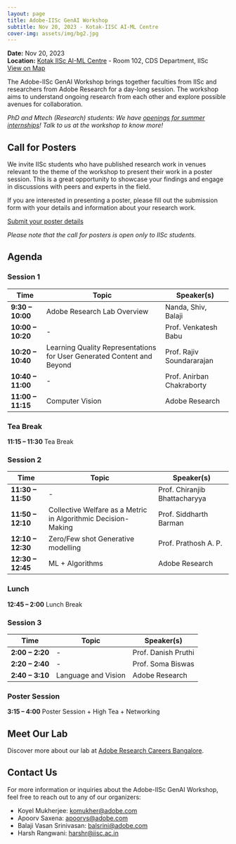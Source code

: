 ```yaml
---
layout: page
title: Adobe-IISc GenAI Workshop
subtitle: Nov 20, 2023 - Kotak-IISC AI-ML Centre
cover-img: assets/img/bg2.jpg
---
```


**Date:** Nov 20, 2023  
**Location:** [Kotak IISc AI-ML Centre](http://kiac.iisc.ac.in ) - Room 102, CDS Department, IISc  
[View on Map](https://maps.app.goo.gl/nmzxTuTwRXZ1veuV7)

The Adobe-IISc GenAI Workshop brings together faculties from IISc and researchers from Adobe Research for a day-long session. The workshop aims to understand ongoing research from each other and explore possible avenues for collaboration.

_PhD and Mtech (Research) students: We have [openings for summer internships](https://adobe.wd5.myworkdayjobs.com/external_experienced/job/Bangalore/Research-PhD-Intern_R142469)! Talk to us at the workshop to know more!_

## Call for Posters

We invite IISc students who have published research work in venues relevant to the theme of the workshop to present their work in a poster session. This is a great opportunity to showcase your findings and engage in discussions with peers and experts in the field.

If you are interested in presenting a poster, please fill out the submission form with your details and information about your research work.

[Submit your poster details](https://forms.office.com/Pages/ResponsePage.aspx?id=l80Vb6f240Gyxa1Bk5dkdo5tvGoZ4OFLnHETYHkpxOFUOFZNVlREMUcyS040M0dBOUgxRENZMDFUOS4u)

*Please note that the call for posters is open only to IISc students.*


## Agenda

### Session 1

| Time            | Topic                            | Speaker(s)                           |
|-----------------|----------------------------------|--------------------------------------|
| **9:30 – 10:00**| Adobe Research Lab Overview      | Nanda, Shiv, Balaji                  |
| **10:00 – 10:20**| -                               | Prof. Venkatesh Babu                 |
| **10:20 – 10:40**| Learning Quality Representations for User Generated Content and Beyond | Prof. Rajiv Soundararajan            |
| **10:40 – 11:00**| -                               | Prof. Anirban Chakraborty            |
| **11:00 – 11:15**| Computer Vision                 | Adobe Research                       |

### Tea Break

**11:15 – 11:30** Tea Break

### Session 2

| Time            | Topic                            | Speaker(s)                           |
|-----------------|----------------------------------|--------------------------------------|
| **11:30 – 11:50**| -                               | Prof. Chiranjib Bhattacharyya        |
| **11:50 – 12:10**| Collective Welfare as a Metric in Algorithmic Decision-Making | Prof. Siddharth Barman               |
| **12:10 – 12:30**| Zero/Few shot Generative modelling     | Prof. Prathosh A. P.                 |
| **12:30 – 12:45**| ML + Algorithms                 | Adobe Research                       |

### Lunch

**12:45 – 2:00** Lunch Break

### Session 3

| Time            | Topic                            | Speaker(s)                           |
|-----------------|----------------------------------|--------------------------------------|
| **2:00 – 2:20** | -                                | Prof. Danish Pruthi                  |
| **2:20 – 2:40** | -                                | Prof. Soma Biswas                    |
| **2:40 – 3:10** | Language and Vision              | Adobe Research                       |

### Poster Session

**3:15 – 4:00** Poster Session + High Tea + Networking


## Meet Our Lab
Discover more about our lab at [Adobe Research Careers Bangalore](https://research.adobe.com/careers/bangalore/).

## Contact Us
For more information or inquiries about the Adobe-IISc GenAI Workshop, feel free to reach out to any of our organizers:

- Koyel Mukherjee: [komukher@adobe.com](mailto:komukher@adobe.com)
- Apoorv Saxena: [apoorvs@adobe.com](mailto:apoorvs@adobe.com)
- Balaji Vasan Srinivasan: [balsrini@adobe.com](mailto:balsrini@adobe.com)
- Harsh Rangwani: [harshr@iisc.ac.in](mailto:harshr@iisc.ac.in)
